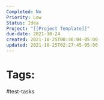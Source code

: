 ```yaml
---
Completed: No
Priority: Low
Status: Idea
Project: "[[Project Template]]"
due-date: 2021-10-24
created: 2021-10-25T00:46:04-05:00
updated: 2021-10-25T02:27:45-05:00
---
```


# Tags:
#test-tasks 
